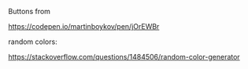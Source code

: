 Buttons from 

https://codepen.io/martinboykov/pen/jOrEWBr



random colors:

https://stackoverflow.com/questions/1484506/random-color-generator